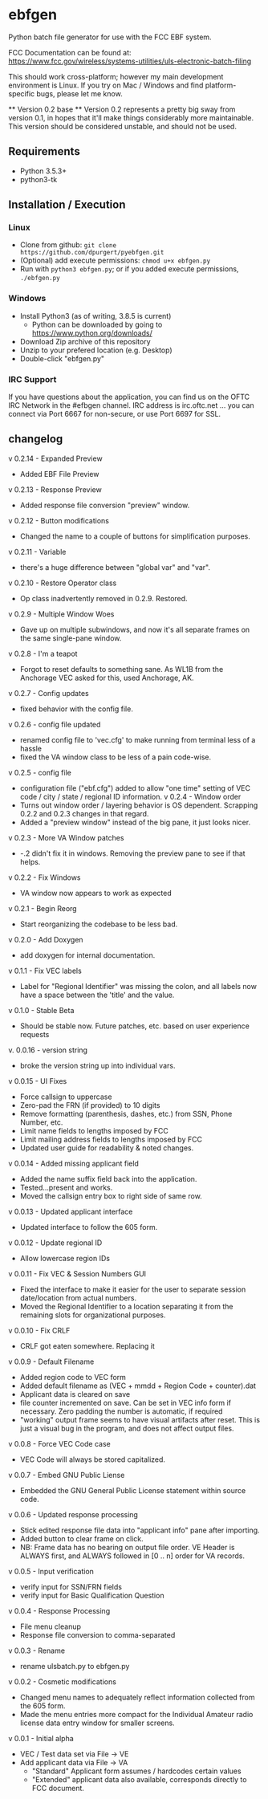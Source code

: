 # ebfgen
Python batch file generator for use with the FCC EBF system.

FCC Documentation can be found at:
https://www.fcc.gov/wireless/systems-utilities/uls-electronic-batch-filing

This should work cross-platform; however my main development environment
is Linux.  If you try on Mac / Windows and find platform-specific bugs,
please let me know.

** Version 0.2 base **
Version 0.2 represents a pretty big sway from version 0.1, in hopes that
it'll make things considerably more maintainable.  This version should
be considered unstable, and should not be used.

## Requirements
  - Python 3.5.3+
  - python3-tk

## Installation / Execution
### Linux
  - Clone from github: `git clone
    https://github.com/dpurgert/pyebfgen.git`
  - (Optional) add execute permissions: `chmod u+x ebfgen.py`
  - Run with `python3 ebfgen.py`; or if you added execute permissions, 
    `./ebfgen.py` 

### Windows
  - Install Python3 (as of writing, 3.8.5 is current)
    - Python can be downloaded by going to https://www.python.org/downloads/
  - Download Zip archive of this repository
  - Unzip to your prefered location (e.g. Desktop)
  - Double-click "ebfgen.py"

### IRC Support

If you have questions about the application, you can find us on the OFTC
IRC Network in the #efbgen channel.  IRC address is irc.oftc.net ... you
can connect via Port 6667 for non-secure, or use Port 6697 for SSL.

## changelog
v 0.2.14 - Expanded Preview
  - Added EBF File Preview

v 0.2.13 - Response Preview
  - Added response file conversion "preview" window.  

v 0.2.12 - Button modifications
  - Changed the name to a couple of buttons for simplification purposes.

v 0.2.11 - Variable
  - there's a huge difference between "global var" and "var".

v 0.2.10 - Restore Operator class
  - Op class inadvertently removed in 0.2.9.  Restored.

v 0.2.9 - Multiple Window Woes
  - Gave up on multiple subwindows, and now it's all separate frames on
    the same single-pane window.  

v 0.2.8 - I'm a teapot
  - Forgot to reset defaults to something sane.  As WL1B from the
    Anchorage VEC asked for this, used Anchorage, AK.

v 0.2.7 - Config updates
  - fixed behavior with the config file.

v 0.2.6 - config file updated
  - renamed config file to 'vec.cfg' to make running from terminal less
    of a hassle
  - fixed the VA window class to be less of a pain code-wise.

v 0.2.5 - config file
  - configuration file ("ebf.cfg") added to allow "one time" setting of
    VEC code / city / state / regional ID information.
v 0.2.4 - Window order
  - Turns out window order / layering behavior is OS dependent.
    Scrapping 0.2.2 and 0.2.3 changes in that regard.
  - Added a "preview window" instead of the big pane, it just looks
    nicer.

v 0.2.3 - More VA Window patches
  - -.2 didn't fix it in windows.  Removing the preview pane to see if
    that helps.

v 0.2.2 - Fix Windows
  - VA window now appears to work as expected

v 0.2.1 - Begin Reorg
  - Start reorganizing the codebase to be less bad.

v 0.2.0 - Add Doxygen
  - add doxygen for internal documentation.

v 0.1.1 - Fix VEC labels
  - Label for "Regional Identifier" was missing the colon, and all
    labels now have a space between the 'title' and the value.

v 0.1.0 - Stable Beta
  - Should be stable now.  Future patches, etc. based on user experience
    requests

v. 0.0.16 - version string
  - broke the version string up into individual vars.

v 0.0.15 - UI Fixes
  - Force callsign to uppercase
  - Zero-pad the FRN (if provided) to 10 digits
  - Remove formatting (parenthesis, dashes, etc.) from SSN, Phone
    Number, etc.
  - Limit name fields to lengths imposed by FCC
  - Limit mailing address fields to lengths imposed by FCC
  - Updated user guide for readability & noted changes.

v 0.0.14 - Added missing applicant field
  - Added the name suffix field back into the application.
  - Tested...present and works.
  - Moved the callsign entry box to right side of same row.

v 0.0.13 - Updated applicant interface
  - Updated interface to follow the 605 form.

v 0.0.12 - Update regional ID
  - Allow lowercase region IDs

v 0.0.11 - Fix VEC & Session Numbers GUI
  - Fixed the interface to make it easier for the user to separate
    session date/location from actual numbers.
  - Moved the Regional Identifier to a location separating it from
    the remaining slots for organizational purposes.

v 0.0.10 - Fix CRLF
  - CRLF got eaten somewhere.  Replacing it

v 0.0.9 - Default Filename
  - Added region code to VEC form
  - Added default filename as (VEC + mmdd + Region Code + counter).dat
  - Applicant data is cleared on save
  - file counter incremented on save.  Can be set in VEC info form if
    necessary. Zero padding the number is automatic, if required
  - "working" output frame seems to have visual artifacts after reset.
    This is just a visual bug in the program, and does not affect
    output files.

v 0.0.8 - Force VEC Code case
  - VEC Code will always be stored capitalized.

v 0.0.7 - Embed GNU Public Liense
  - Embedded the GNU General Public License statement within source code.

v 0.0.6 - Updated response processing
  - Stick edited response file data into "applicant info" pane after
    importing.
  - Added button to clear frame on click.
  - NB: Frame data has no bearing on output file order.  VE Header is
    ALWAYS first, and ALWAYS followed in [0 .. n] order for VA records.

v 0.0.5 - Input verification
  - verify input for SSN/FRN fields
  - verify input for Basic Qualification Question

v 0.0.4 - Response Processing
  - File menu cleanup
  - Response file conversion to comma-separated

v 0.0.3 - Rename
  - rename ulsbatch.py to ebfgen.py

v 0.0.2 - Cosmetic modifications
  - Changed menu names to adequately reflect information collected from
    the 605 form.
  - Made the menu entries more compact for the Individual Amateur radio
    license data entry window for smaller screens.

v 0.0.1 - Initial alpha
  - VEC / Test data set via File -> VE
  - Add applicant data via File -> VA
    - "Standard" Applicant form assumes / hardcodes certain values
    - "Extended" applicant data also available, corresponds directly to
      FCC document.
